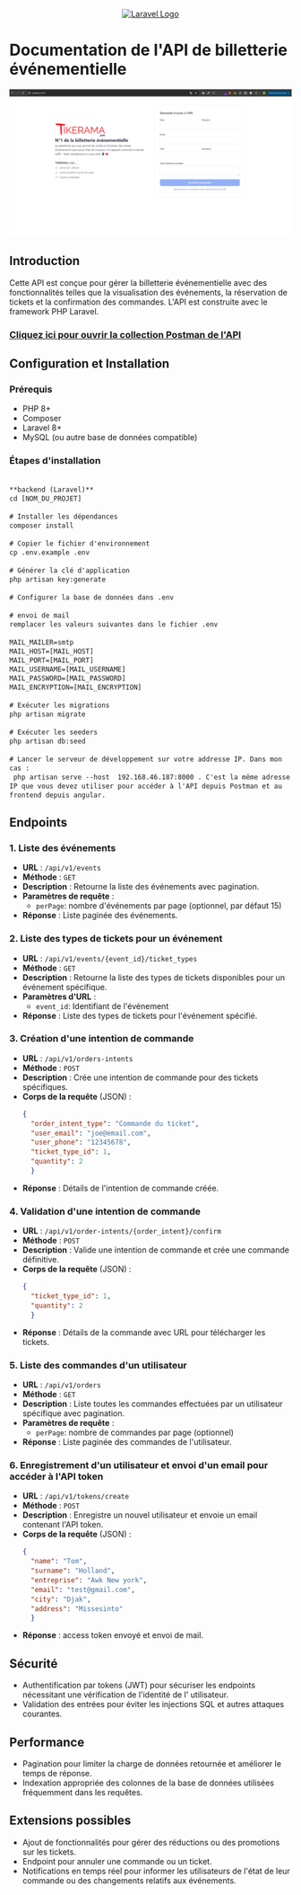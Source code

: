 <p align="center"><a href="https://www.tikerama.com" target="_blank"><img src="https://www.tikerama.com/assets/img/brand/logo-tikerama.png" width="400" alt="Laravel Logo"></a></p>

# Documentation de l'API de billetterie événementielle

![alt text](tikerama.png)

## Introduction

Cette API est conçue pour gérer la billetterie événementielle avec des fonctionnalités telles que la visualisation des
événements, la réservation de tickets et la confirmation des commandes. L'API est construite avec le framework PHP
Laravel.

### [Cliquez ici pour ouvrir la collection Postman de l'API](tikerama.postman_collection.json)

## Configuration et Installation

### Prérequis

- PHP 8+
- Composer
- Laravel 8+
- MySQL (ou autre base de données compatible)

### Étapes d'installation

```

**backend (Laravel)**
cd [NOM_DU_PROJET]

# Installer les dépendances
composer install

# Copier le fichier d'environnement
cp .env.example .env

# Générer la clé d'application
php artisan key:generate

# Configurer la base de données dans .env

# envoi de mail
remplacer les valeurs suivantes dans le fichier .env

MAIL_MAILER=smtp
MAIL_HOST=[MAIL_HOST]
MAIL_PORT=[MAIL_PORT]
MAIL_USERNAME=[MAIL_USERNAME]
MAIL_PASSWORD=[MAIL_PASSWORD]
MAIL_ENCRYPTION=[MAIL_ENCRYPTION]

# Exécuter les migrations
php artisan migrate

# Exécuter les seeders
php artisan db:seed

# Lancer le serveur de développement sur votre addresse IP. Dans mon cas :
 php artisan serve --host  192.168.46.187:8000 . C'est la même adresse IP que vous devez utiliser pour accéder à l'API depuis Postman et au frontend depuis angular.

   ```

## Endpoints

### 1. Liste des événements

- **URL** : `/api/v1/events`
- **Méthode** : `GET`
- **Description** : Retourne la liste des événements avec pagination.
- **Paramètres de requête** :
    - `perPage`: nombre d'événements par page (optionnel, par défaut 15)
- **Réponse** : Liste paginée des événements.

### 2. Liste des types de tickets pour un événement

- **URL** : `/api/v1/events/{event_id}/ticket_types`
- **Méthode** : `GET`
- **Description** : Retourne la liste des types de tickets disponibles pour un événement spécifique.
- **Paramètres d'URL** :
    - `event_id`: Identifiant de l'événement
- **Réponse** : Liste des types de tickets pour l'événement spécifié.

### 3. Création d'une intention de commande

- **URL** : `/api/v1/orders-intents`
- **Méthode** : `POST`
- **Description** : Crée une intention de commande pour des tickets spécifiques.
- **Corps de la requête** (JSON) :
  ```json
  {
    "order_intent_type": "Commande du ticket",
    "user_email": "joe@email.com",
    "user_phone": "12345678",
    "ticket_type_id": 1,
    "quantity": 2
    }
  ```
- **Réponse** : Détails de l'intention de commande créée.

### 4. Validation d'une intention de commande

- **URL** : `/api/v1/order-intents/{order_intent}/confirm`
- **Méthode** : `POST`
- **Description** : Valide une intention de commande et crée une commande définitive.
- **Corps de la requête** (JSON) :
  ```json
  {
    "ticket_type_id": 1,
    "quantity": 2
    }
  ```
- **Réponse** : Détails de la commande avec URL pour télécharger les tickets.

### 5. Liste des commandes d'un utilisateur

- **URL** : `/api/v1/orders`
- **Méthode** : `GET`
- **Description** : Liste toutes les commandes effectuées par un utilisateur spécifique avec pagination.
- **Paramètres de requête** :
    - `perPage`: nombre de commandes par page (optionnel)
- **Réponse** : Liste paginée des commandes de l'utilisateur.

### 6. Enregistrement d'un utilisateur et envoi d'un email pour accéder à l'API token

- **URL** : `/api/v1/tokens/create`
- **Méthode** : `POST`
- **Description** : Enregistre un nouvel utilisateur et envoie un email contenant l'API token.
- **Corps de la requête** (JSON) :
  ```json
  {
    "name": "Tom",
    "surname": "Holland",
    "entreprise": "Awk New york",
    "email": "test@gmail.com",
    "city": "Djak",
    "address": "Missesinto"
    }
    ```
- **Réponse** : access token envoyé et envoi de mail.

## Sécurité

- Authentification par tokens (JWT) pour sécuriser les endpoints nécessitant une vérification de l'identité de l'
  utilisateur.
- Validation des entrées pour éviter les injections SQL et autres attaques courantes.

## Performance

- Pagination pour limiter la charge de données retournée et améliorer le temps de réponse.
- Indexation appropriée des colonnes de la base de données utilisées fréquemment dans les requêtes.

## Extensions possibles

- Ajout de fonctionnalités pour gérer des réductions ou des promotions sur les tickets.
- Endpoint pour annuler une commande ou un ticket.
- Notifications en temps réel pour informer les utilisateurs de l'état de leur commande ou des changements relatifs aux
  événements.

